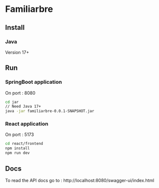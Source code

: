 # Familiarbre

## Install
### Java

Version 17+


## Run
### SpringBoot application

On port : 8080
```sh
cd jar
// Need Java 17+
java -jar familiarbre-0.0.1-SNAPSHOT.jar
```

### React application

On port : 5173
```sh
cd react/frontend
npm install
npm run dev
```

## Docs
To read the API docs go to : http://localhost:8080/swagger-ui/index.html
